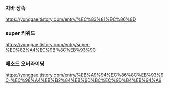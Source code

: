 ### 자바 상속  
https://yonggae.tistory.com/entry/%EC%83%81%EC%86%8D  
### super 키워드  
https://yonggae.tistory.com/entry/super-%ED%82%A4%EC%9B%8C%EB%93%9C
### 메소드 오버라이딩  
https://yonggae.tistory.com/entry/%EB%A9%94%EC%86%8C%EB%93%9C-%EC%98%A4%EB%B2%84%EB%9D%BC%EC%9D%B4%EB%94%A9

